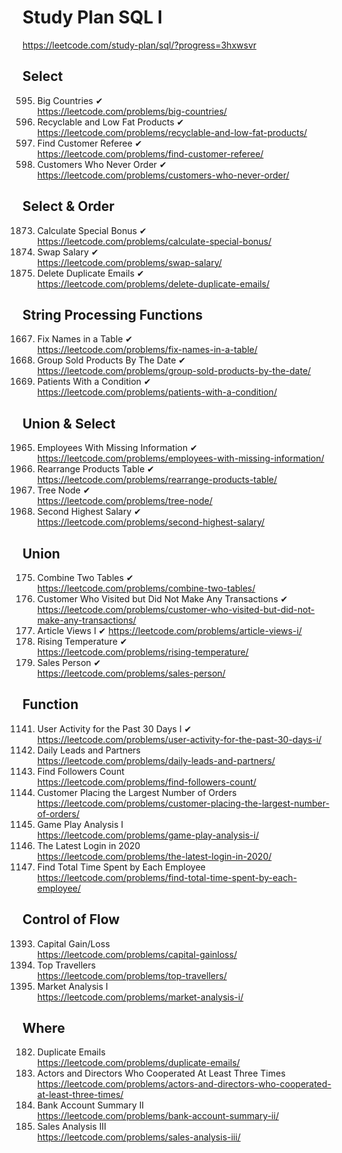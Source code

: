 # Study Plan SQL I
https://leetcode.com/study-plan/sql/?progress=3hxwsvr

## Select
595. Big Countries ✔  
https://leetcode.com/problems/big-countries/
1757. Recyclable and Low Fat Products ✔  
https://leetcode.com/problems/recyclable-and-low-fat-products/
584. Find Customer Referee ✔  
https://leetcode.com/problems/find-customer-referee/
183. Customers Who Never Order ✔  
https://leetcode.com/problems/customers-who-never-order/

## Select & Order
1873. Calculate Special Bonus ✔  
https://leetcode.com/problems/calculate-special-bonus/
627. Swap Salary ✔  
https://leetcode.com/problems/swap-salary/
196. Delete Duplicate Emails ✔  
https://leetcode.com/problems/delete-duplicate-emails/

## String Processing Functions
1667. Fix Names in a Table ✔  
https://leetcode.com/problems/fix-names-in-a-table/
1484. Group Sold Products By The Date ✔  
https://leetcode.com/problems/group-sold-products-by-the-date/
1527. Patients With a Condition ✔  
https://leetcode.com/problems/patients-with-a-condition/

## Union & Select
1965. Employees With Missing Information ✔  
https://leetcode.com/problems/employees-with-missing-information/
1795. Rearrange Products Table ✔  
https://leetcode.com/problems/rearrange-products-table/
608. Tree Node ✔  
https://leetcode.com/problems/tree-node/
176. Second Highest Salary ✔  
https://leetcode.com/problems/second-highest-salary/

## Union
175. Combine Two Tables ✔  
https://leetcode.com/problems/combine-two-tables/  
1581. Customer Who Visited but Did Not Make Any Transactions  ✔  
https://leetcode.com/problems/customer-who-visited-but-did-not-make-any-transactions/
1148. Article Views I  ✔
https://leetcode.com/problems/article-views-i/
197. Rising Temperature ✔  
https://leetcode.com/problems/rising-temperature/  
607. Sales Person ✔  
https://leetcode.com/problems/sales-person/  

## Function
1141. User Activity for the Past 30 Days I  ✔  
https://leetcode.com/problems/user-activity-for-the-past-30-days-i/
1693. Daily Leads and Partners  
https://leetcode.com/problems/daily-leads-and-partners/
1729. Find Followers Count  
https://leetcode.com/problems/find-followers-count/
586. Customer Placing the Largest Number of Orders  
https://leetcode.com/problems/customer-placing-the-largest-number-of-orders/
511. Game Play Analysis I  
https://leetcode.com/problems/game-play-analysis-i/
1890. The Latest Login in 2020  
https://leetcode.com/problems/the-latest-login-in-2020/
1741. Find Total Time Spent by Each Employee  
https://leetcode.com/problems/find-total-time-spent-by-each-employee/

## Control of Flow
1393. Capital Gain/Loss  
https://leetcode.com/problems/capital-gainloss/
1407. Top Travellers  
https://leetcode.com/problems/top-travellers/
1158. Market Analysis I  
https://leetcode.com/problems/market-analysis-i/

## Where
182. Duplicate Emails  
https://leetcode.com/problems/duplicate-emails/
1050. Actors and Directors Who Cooperated At Least Three Times  
https://leetcode.com/problems/actors-and-directors-who-cooperated-at-least-three-times/
1587. Bank Account Summary II  
https://leetcode.com/problems/bank-account-summary-ii/
1084. Sales Analysis III  
https://leetcode.com/problems/sales-analysis-iii/